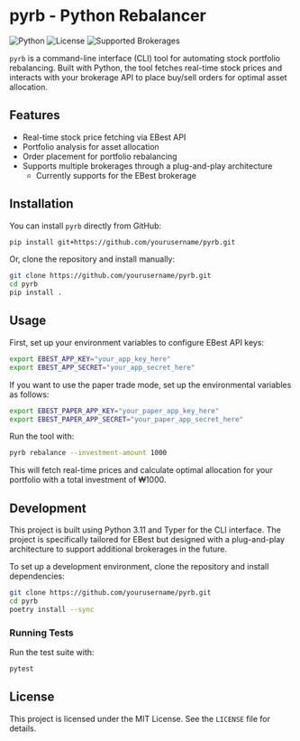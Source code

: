 # pyrb - Python Rebalancer

![Python](https://img.shields.io/badge/Python-v3.11-blue)
![License](https://img.shields.io/badge/License-MIT-green)
![Supported Brokerages](https://img.shields.io/badge/Supported%20Brokerages-EBest-orange)

`pyrb` is a command-line interface (CLI) tool for automating stock portfolio rebalancing. Built with Python, the tool fetches real-time stock prices and interacts with your brokerage API to place buy/sell orders for optimal asset allocation.

## Features

- Real-time stock price fetching via EBest API
- Portfolio analysis for asset allocation
- Order placement for portfolio rebalancing
- Supports multiple brokerages through a plug-and-play architecture
  - Currently supports for the EBest brokerage

## Installation

You can install `pyrb` directly from GitHub:

```bash
pip install git+https://github.com/yourusername/pyrb.git
```

Or, clone the repository and install manually:

```bash
git clone https://github.com/yourusername/pyrb.git
cd pyrb
pip install .
```

## Usage

First, set up your environment variables to configure EBest API keys:

```bash
export EBEST_APP_KEY="your_app_key_here"
export EBEST_APP_SECRET="your_app_secret_here"
```

If you want to use the paper trade mode, set up the environmental variables as follows:

```bash
export EBEST_PAPER_APP_KEY="your_paper_app_key_here"
export EBEST_PAPER_APP_SECRET="your_paper_app_secret_here"
```

Run the tool with:

```bash
pyrb rebalance --investment-amount 1000
```

This will fetch real-time prices and calculate optimal allocation for your portfolio with a total investment of ₩1000.

## Development

This project is built using Python 3.11 and Typer for the CLI interface. The project is specifically tailored for EBest but designed with a plug-and-play architecture to support additional brokerages in the future.

To set up a development environment, clone the repository and install dependencies:

```bash
git clone https://github.com/yourusername/pyrb.git
cd pyrb
poetry install --sync
```

### Running Tests

Run the test suite with:

```bash
pytest
```

## License

This project is licensed under the MIT License. See the `LICENSE` file for details.
